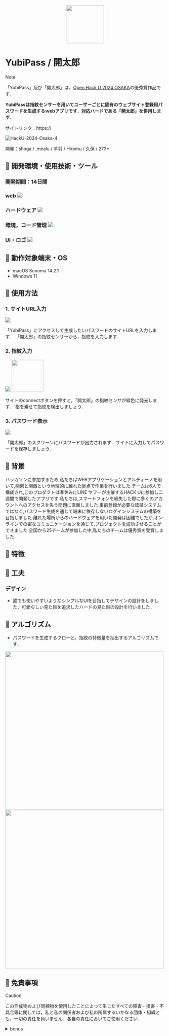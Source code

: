 <div align="center">
<img width="120" src="https://github.com/Hack-U-2024-OSAKA-hogehoge/YUBIPASS/assets/114457271/d753adb8-9b3a-4037-af55-0a406437f182">
</div>

# YubiPass / 開太郎
> [!NOTE]
>「YubiPass」及び「開太郎」は，[Open Hack U 2024 OSAKA](https://hacku.yahoo.co.jp/hacku2024_osaka/)の優秀賞作品です．

**YubiPassは指紋センサーを用いてユーザーごとに固有のウェブサイト登録用パスワードを生成するｗebアプリです．対応ハードである「開太郎」を併用します．**

サイトリンク：https:// 

![HackU-2024-Osaka-4](https://github.com/Hack-U-2024-OSAKA-hogehoge/YUBIPASS/assets/114457271/e426ab1d-a667-4ded-aab1-8160c2d3def3)

開発：shoga / .mealu / 羊羽 / Hiromu / 久保 / 273*

## 🪬 開発環境・使用技術・ツール

<H3>開発期間：14日間</H3>

<H3>web
<a href="https://skillicons.dev">
   <img src="https://skillicons.dev/icons?i=html,css,javascript,python,django"/>
</a>
<h3>ハードウェア
<a href="https://skillicons.dev">
   <img src="https://skillicons.dev/icons?i=cpp,arduino"/>
</a>
<h3>環境，コード管理
<a href="https://skillicons.dev">
   <img src="https://skillicons.dev/icons?i=github,git,vscode"/>
</a>
<h3>UI・ロゴ
<a href="https://skillicons.dev">
   <img src="https://skillicons.dev/icons?i=blender,figma,photoshop"/>
</a>

## 🪬 動作対象端末・OS

- macOS Sonoma 14.2.1
- Windows 11

## 🪬 使用方法

### 1. サイトURL入力

<img src="https://github.com/Hack-U-2024-OSAKA-hogehoge/YUBIPASS/assets/114457271/696685c1-6d3f-43d4-8e1f-bdef66f207a7">

「YubiPass」にアクセスして生成したいパスワードのサイトURLを入力します．
「開太郎」の指紋センサーから，指紋を入力します．

### 2. 指紋入力

<img src="https://github.com/Hack-U-2024-OSAKA-hogehoge/YUBIPASS/assets/114457271/3bd47469-b047-4037-b9ee-76cef42397d2">
<img width="100" src=https://github.com/Hack-U-2024-OSAKA-hogehoge/YUBIPASS/assets/114457271/6c87c2e6-54fc-44e8-b275-e5eb5f00557b">

サイトのconnectボタンを押すと，「開太郎」の指紋センサが緑色に発光します．
指を乗せて指紋を検出しましょう．

### 3. パスワード表示

<img src="https://github.com/Hack-U-2024-OSAKA-hogehoge/YUBIPASS/assets/114457271/da136b9a-e78a-4b44-988c-0880be0ae1fa">

「開太郎」のスクリーンにパスワードが出力されます．サイトに入力してパスワードを保存しましょう．

## 🪬 背景
ハッカソンに参加するため,私たちはWEBアプリケーションとアルディーノを用いて,関東と関西という地理的に離れた拠点で作業を行いました.チームは6人で構成され,このプロダクトは春休みにLINE ヤフーが主催するHACK Uに参加し二週間で開発したアプリです.私たちは,スマートフォンを紛失した際に多くのアカウントへのアクセスを失う問題に直面しました.事前登録が必要な認証システムではなく,パスワード生成を通じて端末に依存しないログインシステムの構築を目指しました.離れた場所からのハードウェアを用いた開発は困難でしたが,オンラインでの密なコミュニケーションを通じて,プロジェクトを成功させることができました.全国から25チームが参加した中,私たちのチームは優秀賞を受賞しました.

## 🪬 特徴

## 🪬 工夫

### デザイン
- 誰でも使いやすいようなシンプルなUIを目指してデザインの設計をしました．可愛らしい見た目を追求したハードの見た目の設計を行いました．

## 🪬 アルゴリズム

- パスワードを生成するフローと，指紋の特徴量を抽出するアルゴリズムです．

<img style="width:500px" src="https://github.com/Hack-U-2024-OSAKA-hogehoge/YUBIPASS/assets/114457271/1cec216f-ff12-4dd7-8e86-7b5e3a145b2a"><img style="width:500px" src="https://github.com/Hack-U-2024-OSAKA-hogehoge/YUBIPASS/assets/114457271/6a322dfe-1d70-41e7-9b31-45a1afc0da3d">

## 🪬 免責事項

> [!CAUTION]
この作成物および同梱物を使用したことによって生じたすべての障害・損害・不具合等に関しては，私と私の関係者および私の所属するいかなる団体・組織とも，一切の責任を負いません．各自の責任においてご使用ください．

<details>
  <summary>bonus</summary>
<img width="1536" height="1024" alt="Avengers" src="https://github.com/user-attachments/assets/999207eb-96c2-4285-a785-bc18555734d9" />

</details>

